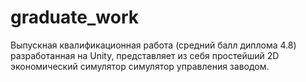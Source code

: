 # graduate_work
Выпускная квалификационная работа (средний балл диплома 4.8) разработанная на Unity, представляет из себя простейший 2D экономический симулятор симулятор управления заводом.  
